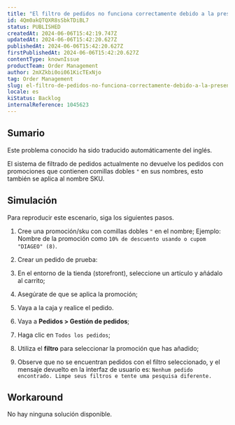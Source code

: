 ```yaml
---
title: "El filtro de pedidos no funciona correctamente debido a la presencia de comillas dobles (') en el nombre de la promoción o del SKU."
id: 4Qm0akQTQXR8sSbkTDiBL7
status: PUBLISHED
createdAt: 2024-06-06T15:42:19.747Z
updatedAt: 2024-06-06T15:42:20.627Z
publishedAt: 2024-06-06T15:42:20.627Z
firstPublishedAt: 2024-06-06T15:42:20.627Z
contentType: knownIssue
productTeam: Order Management
author: 2mXZkbi0oi061KicTExNjo
tag: Order Management
slug: el-filtro-de-pedidos-no-funciona-correctamente-debido-a-la-presencia-de-comillas-dobles-en-el-nombre-de-la-promocion-o-del-sku
locale: es
kiStatus: Backlog
internalReference: 1045623
---
```


## Sumario

<div class="alert alert-info">
  <p>Este problema conocido ha sido traducido automáticamente del inglés.</p>
</div>


El sistema de filtrado de pedidos actualmente no devuelve los pedidos con promociones que contienen comillas dobles `"` en sus nombres, esto también se aplica al nombre SKU.


##

## Simulación


Para reproducir este escenario, siga los siguientes pasos.

1. Cree una promoción/sku con comillas dobles `"` en el nombre;
Ejemplo: Nombre de la promoción como `10% de descuento usando o cupom "DIAGEO" (8)`.
2. Crear un pedido de prueba:

  1. En el entorno de la tienda (storefront), seleccione un artículo y añádalo al carrito;
  2. Asegúrate de que se aplica la promoción;
  3. Vaya a la caja y realice el pedido.
3. Vaya a **Pedidos > Gestión de pedidos**;
4. Haga clic en `Todos los pedidos`;
5. Utiliza el **filtro** para seleccionar la promoción que has añadido;
6. Observe que no se encuentran pedidos con el filtro seleccionado, y el mensaje devuelto en la interfaz de usuario es: `Nenhum pedido encontrado. Limpe seus filtros e tente uma pesquisa diferente.`



## Workaround


No hay ninguna solución disponible.





